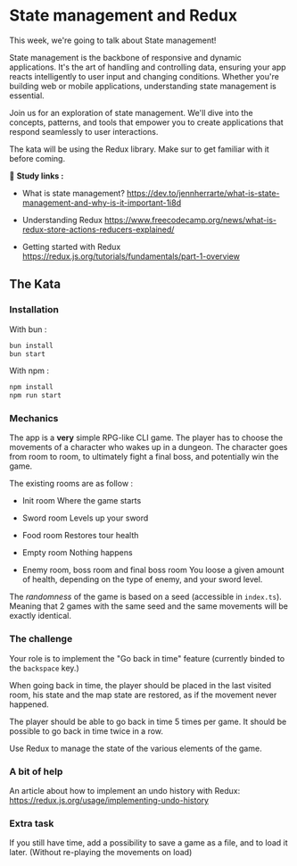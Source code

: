 # State management and Redux

This week, we're going to talk about State management!

State management is the backbone of responsive and dynamic applications. It's the art of handling and controlling data, ensuring your app reacts intelligently to user input and changing conditions. Whether you're building web or mobile applications, understanding state management is essential.

Join us for an exploration of state management. We'll dive into the concepts, patterns, and tools that empower you to create applications that respond seamlessly to user interactions.

The kata will be using the Redux library. Make sur to get familiar with it before coming.

🔗 **Study links :**

- What is state management?
  https://dev.to/jennherrarte/what-is-state-management-and-why-is-it-important-1i8d

- Understanding Redux
  https://www.freecodecamp.org/news/what-is-redux-store-actions-reducers-explained/

- Getting started with Redux
  https://redux.js.org/tutorials/fundamentals/part-1-overview

## The Kata

### Installation

With bun :

```bash
bun install
bun start
```

With npm :

```bash
npm install
npm run start
```

### Mechanics

The app is a **very** simple RPG-like CLI game. The player has to choose the movements of a character who wakes up in a dungeon. The character goes from room to room, to ultimately fight a final boss, and potentially win the game.

The existing rooms are as follow :

- Init room
  Where the game starts

- Sword room
  Levels up your sword

- Food room
  Restores tour health

- Empty room
  Nothing happens

- Enemy room, boss room and final boss room
  You loose a given amount of health, depending on the type of enemy, and your sword level.

The _randomness_ of the game is based on a seed (accessible in `index.ts`). Meaning that 2 games with the same seed and the same movements will be exactly identical.

### The challenge

Your role is to implement the "Go back in time" feature (currently binded to the `backspace` key.)

When going back in time, the player should be placed in the last visited room, his state and the map state are restored, as if the movement never happened.

The player should be able to go back in time 5 times per game.
It should be possible to go back in time twice in a row.

Use Redux to manage the state of the various elements of the game.

### A bit of help

An article about how to implement an undo history with Redux:
https://redux.js.org/usage/implementing-undo-history


### Extra task

If you still have time, add a possibility to save a game as a file, and to load it later. (Without re-playing the movements on load)

